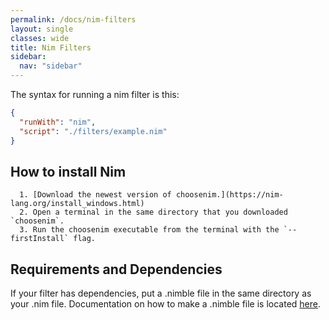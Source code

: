 ```yaml
---
permalink: /docs/nim-filters
layout: single
classes: wide
title: Nim Filters
sidebar:
  nav: "sidebar"
---
```


The syntax for running a nim filter is this:

```json
{
  "runWith": "nim",
  "script": "./filters/example.nim"
}
```

## How to install Nim
```
  1. [Download the newest version of choosenim.](https://nim-lang.org/install_windows.html)
  2. Open a terminal in the same directory that you downloaded `choosenim`.
  3. Run the choosenim executable from the terminal with the `--firstInstall` flag.
```

## Requirements and Dependencies

If your filter has dependencies, put a .nimble file in the same directory as your .nim file.
Documentation on how to make a .nimble file is located [here](https://github.com/nim-lang/nimble#creating-packages).
